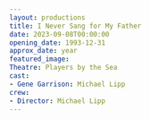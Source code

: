 ```yaml
---
layout: productions
title: I Never Sang for My Father
date: 2023-09-08T00:00:00
opening_date: 1993-12-31
approx_date: year
featured_image:
Theatre: Players by the Sea
cast:
- Gene Garrison: Michael Lipp
crew:
- Director: Michael Lipp
---
```

